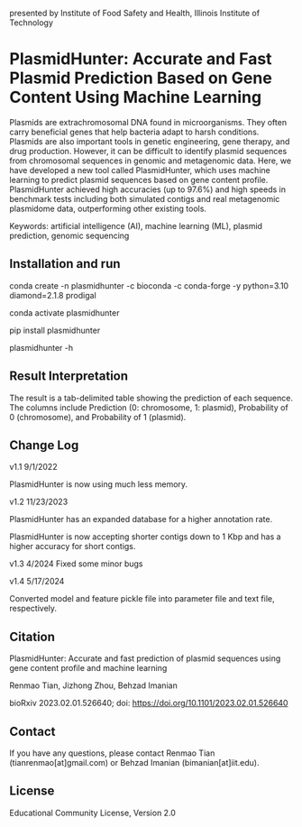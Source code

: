 <p>
presented by Institute of Food Safety and Health, Illinois Institute of Technology
</p>

# PlasmidHunter: Accurate and Fast Plasmid Prediction Based on Gene Content Using Machine Learning 

Plasmids are extrachromosomal DNA found in microorganisms. They often carry beneficial genes that help bacteria adapt to harsh conditions. Plasmids are also important tools in genetic engineering, gene therapy, and drug production. However, it can be difficult to identify plasmid sequences from chromosomal sequences in genomic and metagenomic data. Here, we have developed a new tool called PlasmidHunter, which uses machine learning to predict plasmid sequences based on gene content profile. PlasmidHunter achieved high accuracies (up to 97.6%) and high speeds in benchmark tests including both simulated contigs and real metagenomic plasmidome data, outperforming other existing tools.

Keywords: artificial intelligence (AI), machine learning (ML), plasmid prediction, genomic sequencing

## Installation and run
conda create -n plasmidhunter -c bioconda -c conda-forge -y python=3.10 diamond=2.1.8 prodigal

conda activate plasmidhunter

pip install plasmidhunter

plasmidhunter -h

## Result Interpretation
The result is a tab-delimited table showing the prediction of each sequence. The columns include Prediction (0: chromosome, 1: plasmid), Probability of 0 (chromosome), and Probability of 1 (plasmid). 

## Change Log
v1.1 9/1/2022

PlasmidHunter is now using much less memory.

v1.2 11/23/2023

PlasmidHunter has an expanded database for a higher annotation rate.

PlasmidHunter is now accepting shorter contigs down to 1 Kbp and has a higher accuracy for short contigs.

v1.3 4/2024
Fixed some minor bugs

v1.4 5/17/2024

Converted model and feature pickle file into parameter file and text file, respectively.

## Citation
PlasmidHunter: Accurate and fast prediction of plasmid sequences using gene content profile and machine learning

Renmao Tian, Jizhong Zhou, Behzad Imanian

bioRxiv 2023.02.01.526640; doi: https://doi.org/10.1101/2023.02.01.526640

## Contact
If you have any questions, please contact Renmao Tian (tianrenmao[at]gmail.com) or Behzad Imanian (bimanian[at]iit.edu).

## License
Educational Community License, Version 2.0

